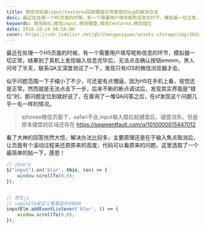 ```yaml
---
title: 微信浏览器input/textarea回收键盘后界面错位bug的解决办法
desc: 最近在处理一个H5页面的时候，有一个需要用户填写昵称信息的环节，模拟器一切正常，结果到了真机上发现输入信息完毕后，无法点击确认按钮emmm，黑人问号了半天，联系QA又深度测试了一下，发现只有iOS的微信浏览器才会。
keywords: 微信BUG,微信input,微信键盘,微信textarea,微信错位
date: 2018-10-24 00:58:00
cover: https://cdn.jsdelivr.net/gh/chengpeiquan/assets-storage/img/2018/10/1-6.jpg
---
```


最近在处理一个H5页面的时候，有一个需要用户填写昵称信息的环节，模拟器一切正常，结果到了真机上发现输入信息完毕后，无法点击确认按钮emmm，黑人问号了半天，联系QA又深度测试了一下，发现只有iOS的微信浏览器才会。

似乎问题范围一下子缩小了不少，可还是有点懵逼，因为H5在手机上看，视觉还是正常，然而就是无法点击下一步，后来不断的断点调试后，发现其实界面是“错位”的，那问题定位到就好说了，在查询了一堆QA问答之后，在sf发现这个问题几乎一毛一样的情况。

>iphonex微信页面下，safari不会,input输入框拉起键盘后，键盘消失，但是原本键盘的区域还存在
>https://segmentfault.com/q/1010000015447012

看了大神的回答恍然大悟，解决办法比较多，主要原理还是在于输入焦点取消后，让页面有个滚动过程来还原原来的高度，代码可以看原来的问题，这里选取了一个最简单的贴一下，感恩！

```javascript
// jQuery
$("input").on('blur', this, (ev) => {
	window.scrollTo(0,0);
});


// 原生js
// inputElm是定义需要监听的DOM
inputElm.addEventListener('blur', () => {
	window.scrollTo(0,0);
});
```